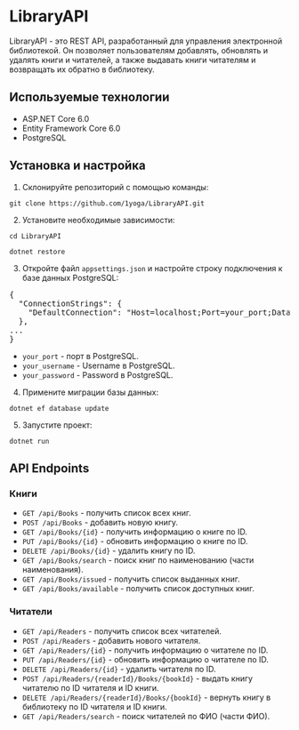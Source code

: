 # LibraryAPI

LibraryAPI - это REST API, разработанный для управления электронной библиотекой. Он позволяет пользователям добавлять, обновлять и удалять книги и читателей, а также выдавать книги читателям и возвращать их обратно в библиотеку.

## Используемые технологии

- ASP.NET Core 6.0
- Entity Framework Core 6.0
- PostgreSQL

## Установка и настройка

1. Склонируйте репозиторий с помощью команды:

```
git clone https://github.com/1yoga/LibraryAPI.git
```

2. Установите необходимые зависимости:

```
cd LibraryAPI
```
```
dotnet restore
```

3. Откройте файл `appsettings.json` и настройте строку подключения к базе данных PostgreSQL:

<pre>
{
  "ConnectionStrings": {
    "DefaultConnection": "Host=localhost;Port=your_port;Database=LibraryDB;Username=your_username;Password=your_password;"
  },
...
}
</pre>

- `your_port` - порт в PostgreSQL.
- `your_username` - Username в PostgreSQL.
- `your_password` - Password в PostgreSQL.

4. Примените миграции базы данных:

```
dotnet ef database update
```

5. Запустите проект:
```
dotnet run
```

## API Endpoints

### Книги

- `GET /api/Books` - получить список всех книг.
- `POST /api/Books` - добавить новую книгу.
- `GET /api/Books/{id}` - получить информацию о книге по ID.
- `PUT /api/Books/{id}` - обновить информацию о книге по ID.
- `DELETE /api/Books/{id}` - удалить книгу по ID.
- `GET /api/Books/search` - поиск книг по наименованию (части наименования).
- `GET /api/Books/issued` - получить список выданных книг.
- `GET /api/Books/available` - получить список доступных книг.

### Читатели

- `GET /api/Readers` - получить список всех читателей.
- `POST /api/Readers` - добавить нового читателя.
- `GET /api/Readers/{id}` - получить информацию о читателе по ID.
- `PUT /api/Readers/{id}` - обновить информацию о читателе по ID.
- `DELETE /api/Readers/{id}` - удалить читателя по ID.
- `POST /api/Readers/{readerId}/Books/{bookId}` - выдать книгу читателю по ID читателя и ID книги.
- `DELETE /api/Readers/{readerId}/Books/{bookId}` - вернуть книгу в библиотеку по ID читателя и ID книги.
- `GET /api/Readers/search` - поиск читателей по ФИО (части ФИО).
